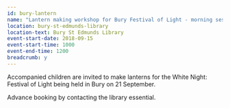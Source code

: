 ```yaml
---
id: bury-lantern
name: "Lantern making workshop for Bury Festival of Light - morning session"
location: bury-st-edmunds-library
location-text: Bury St Edmunds Library
event-start-date: 2018-09-15
event-start-time: 1000
event-end-time: 1200
breadcrumb: y
---
```


Accompanied children are invited to make lanterns for the White Night: Festival of Light being held in Bury on 21 September.

Advance booking by contacting the library essential.
